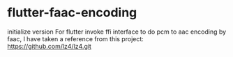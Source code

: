 # flutter-faac-encoding
initialize version
For flutter invoke ffi interface to do pcm to aac encoding by faac, 
I have taken a reference from this project: https://github.com/lz4/lz4.git

